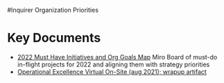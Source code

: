 #Inquirer Organization Priorities


# Key Documents
- [2022 Must Have Initiatives and Org Goals Map](https://miro.com/app/board/o9J_lkg9p3U=/) Miro Board of must-do in-flight projects for 2022 and aligning them with strategy priorities
- [Operational Excellence Virtual On-Site (aug 2021); wrapup artifact](https://docs.google.com/document/d/19oSKDIZBOGfRVsZCrCbnWxHz8bEGt3tBDbUsB4lteXg/edit)